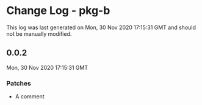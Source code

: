 # Change Log - pkg-b

This log was last generated on Mon, 30 Nov 2020 17:15:31 GMT and should not be manually modified.

## 0.0.2
Mon, 30 Nov 2020 17:15:31 GMT

### Patches

- A comment

